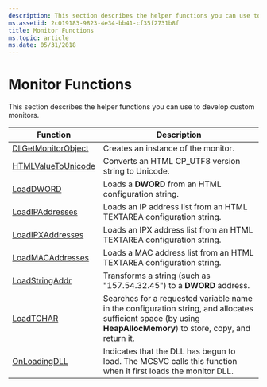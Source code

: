 ```yaml
---
description: This section describes the helper functions you can use to develop custom monitors.
ms.assetid: 2c019183-9823-4e34-bb41-cf35f2731b8f
title: Monitor Functions
ms.topic: article
ms.date: 05/31/2018
---
```


# Monitor Functions

This section describes the helper functions you can use to develop custom monitors.



| Function                                       | Description                                                                                                                                                      |
|------------------------------------------------|------------------------------------------------------------------------------------------------------------------------------------------------------------------|
| [DllGetMonitorObject](dllgetmonitorobject.md) | Creates an instance of the monitor.                                                                                                                              |
| [HTMLValueToUnicode](htmlvaluetounicode.md)   | Converts an HTML CP\_UTF8 version string to Unicode.                                                                                                             |
| [LoadDWORD](loaddword.md)                     | Loads a **DWORD** from an HTML configuration string.                                                                                                             |
| [LoadIPAddresses](loadipaddresses.md)         | Loads an IP address list from an HTML TEXTAREA configuration string.                                                                                             |
| [LoadIPXAddresses](loadipxaddresses.md)       | Loads an IPX address list from an HTML TEXTAREA configuration string.                                                                                            |
| [LoadMACAddresses](loadmacaddresses.md)       | Loads a MAC address list from an HTML TEXTAREA configuration string.                                                                                             |
| [LoadStringAddr](loadstringaddr.md)           | Transforms a string (such as "157.54.32.45") to a **DWORD** address.                                                                                             |
| [LoadTCHAR](loadtchar.md)                     | Searches for a requested variable name in the configuration string, and allocates sufficient space (by using **HeapAllocMemory**) to store, copy, and return it. |
| [OnLoadingDLL](onloadingdll.md)               | Indicates that the DLL has begun to load. The MCSVC calls this function when it first loads the monitor DLL.                                                     |



 

 

 



